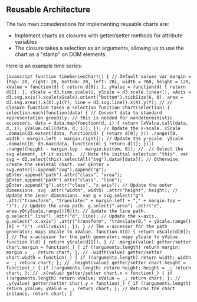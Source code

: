 ## Reusable Architecture
 
The two main considerations for implementing reusable charts are:

- Implement charts as closures with getter/setter methods for attribute variables
- The closure takes a selection as an arguments, allowing us to use the chart as a "stamp" on DOM elements.

Here is an example time series:

``javascript
function timeSeriesChart() {
  // Default values
  var margin = {top: 20, right: 20, bottom: 20, left: 20},
      width = 760,
      height = 120,
      xValue = function(d) { return d[0]; },
      yValue = function(d) { return d[1]; },
      xScale = d3.time.scale(),
      yScale = d3.scale.linear(),
      xAxis = d3.svg.axis().scale(xScale).orient("bottom").tickSize(6, 0),
      area = d3.svg.area().x(X).y1(Y),
      line = d3.svg.line().x(X).y(Y);
  //
  // Closure function takes a selection
  function chart(selection) {
    selection.each(function(data) {
      // Convert data to standard representation greedily;
      // this is needed for nondeterministic accessors.
      data = data.map(function(d, i) {
        return [xValue.call(data, d, i), yValue.call(data, d, i)];
      });
      // Update the x-scale.
      xScale
          .domain(d3.extent(data, function(d) { return d[0]; }))
          .range([0, width - margin.left - margin.right]);
      // Update the y-scale.
      yScale
          .domain([0, d3.max(data, function(d) { return d[1]; })])
          .range([height - margin.top - margin.bottom, 0]);
      // 
      // Select the svg element, if it exists. 
      // Note the initial selection "this".
      var svg = d3.select(this).selectAll("svg").data([data]);
      // Otherwise, create the skeletal chart.
      var gEnter = svg.enter().append("svg").append("g");
      gEnter.append("path").attr("class", "area");
      gEnter.append("path").attr("class", "line");
      gEnter.append("g").attr("class", "x axis");
      // Update the outer dimensions.
      svg .attr("width", width)
          .attr("height", height);
      // Update the inner dimensions.
      var g = svg.select("g")
          .attr("transform", "translate(" + margin.left + "," + margin.top + ")");
      // Update the area path.
      g.select(".area")
          .attr("d", area.y0(yScale.range()[0]));
      // Update the line path.
      g.select(".line")
          .attr("d", line);
      // Update the x-axis.
      g.select(".x.axis")
          .attr("transform", "translate(0," + yScale.range()[0] + ")")
          .call(xAxis);
    });
  }
  // The x-accessor for the path generator; maps xScale to xValue.
  function X(d) {
    return xScale(d[0]);
  }
  // The x-accessor for the path generator; maps yScale to yValue.
  function Y(d) {
    return yScale(d[1]);
  }
  // .margin(value) getter/setter
  chart.margin = function(_) {
    if (!arguments.length) return margin;
    margin = _;
    return chart;
  };
  // .width(value) getter/setter
  chart.width = function(_) {
    if (!arguments.length) return width;
    width = _;
    return chart;
  };
  // .height(value) getter/setter
  chart.height = function(_) {
    if (!arguments.length) return height;
    height = _;
    return chart;
  };
  // .x(value) getter/setter
  chart.x = function(_) {
    if (!arguments.length) return xValue;
    xValue = _;
    return chart;
  };
  // .y(value) getter/setter
  chart.y = function(_) {
    if (!arguments.length) return yValue;
    yValue = _;
    return chart;
  };
  // Returns the chart instance.
  return chart;
}
``